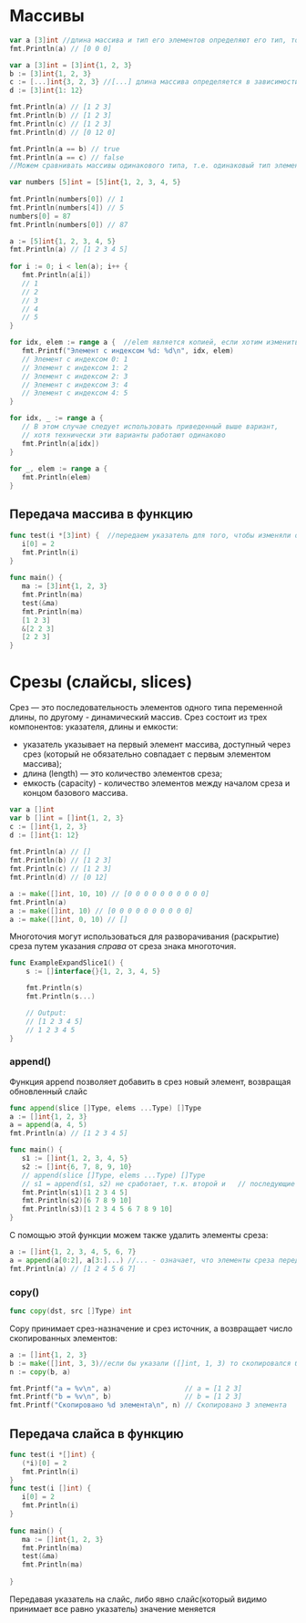 # Массивы
```go
var a [3]int //длина массива и тип его элементов определяют его тип, то есть var a [5]int имеет другой тип в отличии от var a [3]int
fmt.Println(a) // [0 0 0]

var a [3]int = [3]int{1, 2, 3} 
b := [3]int{1, 2, 3} 
c := [...]int{3, 2, 3} //[...] длина массива определяется в зависимости от количества элементов, но такой вариант не рекомендуется для использования
d := [3]int{1: 12} 

fmt.Println(a) // [1 2 3] 
fmt.Println(b) // [1 2 3] 
fmt.Println(c) // [1 2 3] 
fmt.Println(d) // [0 12 0]

fmt.Println(a == b) // true 
fmt.Println(a == c) // false
//Можем сравнивать массивы одинакового типа, т.е. одинаковый тип элементов и размер

var numbers [5]int = [5]int{1, 2, 3, 4, 5}  
  
fmt.Println(numbers[0]) // 1  
fmt.Println(numbers[4]) // 5  
numbers[0] = 87  
fmt.Println(numbers[0]) // 87

a := [5]int{1, 2, 3, 4, 5}  
fmt.Println(a) // [1 2 3 4 5]  
  
for i := 0; i < len(a); i++ {  
   fmt.Println(a[i])  
   // 1  
   // 2   
   // 3   
   // 4   
   // 5
}

for idx, elem := range a {  //elem является копией, если хотим изменить, нужно обращаться по иденксу
   fmt.Printf("Элемент с индексом %d: %d\n", idx, elem)  
   // Элемент с индексом 0: 1  
   // Элемент с индексом 1: 2   
   // Элемент с индексом 2: 3   
   // Элемент с индексом 3: 4   
   // Элемент с индексом 4: 5
}

for idx, _ := range a {  
   // В этом случае следует использовать приведенный выше вариант,  
   // хотя технически эти варианты работают одинаково   
   fmt.Println(a[idx])  
}  
  
for _, elem := range a {  
   fmt.Println(elem)  
}

```

## Передача массива в функцию
```go
func test(i *[3]int) {  //передаем указатель для того, чтобы изменяли оригинал
   i[0] = 2  
   fmt.Println(i)  
}  
  
func main() {  
   ma := [3]int{1, 2, 3}  
   fmt.Println(ma)  
   test(&ma)  
   fmt.Println(ma)  
   [1 2 3]  
   &[2 2 3]  
   [2 2 3]  
}
```

# Срезы (слайсы, slices)
Срез — это последовательность элементов одного типа переменной длины, по другому - динамический массив. Срез состоит из трех компонентов: указателя, длины и емкости:
-   указатель указывает на первый элемент массива, доступный через срез (который не обязательно совпадает с первым элементом массива);
-   длина (length) — это количество элементов среза;
-   емкость (capacity) - количество элементов между началом среза и концом базового массива.

```go
var a []int  
var b []int = []int{1, 2, 3}  
c := []int{1, 2, 3}  
d := []int{1: 12}  
  
fmt.Println(a) // []  
fmt.Println(b) // [1 2 3]  
fmt.Println(c) // [1 2 3]  
fmt.Println(d) // [0 12]

a := make([]int, 10, 10) // [0 0 0 0 0 0 0 0 0 0] 
fmt.Println(a)
a := make([]int, 10) // [0 0 0 0 0 0 0 0 0 0] 
a := make([]int, 0, 10) // []

```

Многоточия могут использоваться для разворачивания (раскрытие) среза путем указания _справа_ от среза знака многоточия.

```go
func ExampleExpandSlice1() {
	s := []interface{}{1, 2, 3, 4, 5}

	fmt.Println(s)
	fmt.Println(s...)

	// Output:
	// [1 2 3 4 5]
	// 1 2 3 4 5
}
```

### append()
Функция append позволяет добавить в срез новый элемент, возвращая обновленный слайс

```go
func append(slice []Type, elems ...Type) []Type
a := []int{1, 2, 3} 
a = append(a, 4, 5) 
fmt.Println(a) // [1 2 3 4 5]
```


```go
func main() {  
   s1 := []int{1, 2, 3, 4, 5}  
   s2 := []int{6, 7, 8, 9, 10}  
   // append(slice []Type, elems ...Type) []Type  
   // s1 = append(s1, s2) не сработает, т.к. второй и   // последующие аргументы в нашем случае должны быть int   s3 := append(s1, s2...)  
   fmt.Println(s1)[1 2 3 4 5]  
   fmt.Println(s2)[6 7 8 9 10]  
   fmt.Println(s3)[1 2 3 4 5 6 7 8 9 10]  
}
```

С помощью этой функции можем также удалить элементы среза:

```go
a := []int{1, 2, 3, 4, 5, 6, 7}
a = append(a[0:2], a[3:]...) //... - означает, что элементы среза передаются как отдельные аргументы
fmt.Println(a) // [1 2 4 5 6 7]
```

### copy()
```go
func copy(dst, src []Type) int
```

Copy принимает срез-назначение и срез источник, а возвращает число скопированных элементов:
```go
a := []int{1, 2, 3}
b := make([]int, 3, 3)//если бы указали ([]int, 1, 3) то скопировался бы один элемент
n := copy(b, a)

fmt.Printf("a = %v\n", a)                  // a = [1 2 3]
fmt.Printf("b = %v\n", b)                  // b = [1 2 3]
fmt.Printf("Скопировано %d элемента\n", n) // Скопировано 3 элемента
```

## Передача слайса в функцию
```go
func test(i *[]int) {  
   (*i)[0] = 2  
   fmt.Println(i)  
}  
func test(i []int) {  
   i[0] = 2  
   fmt.Println(i)  
}  
  
func main() {  
   ma := []int{1, 2, 3}  
   fmt.Println(ma)  
   test(&ma)  
   fmt.Println(ma)  
  
}
```

Передавая указатель на слайс, либо явно слайс(который видимо принимает все равно указатель) значение меняется